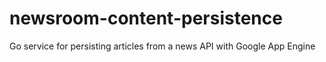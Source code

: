 # newsroom-content-persistence
Go service for persisting articles from a news API with Google App Engine
